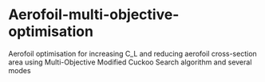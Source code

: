 # Aerofoil-multi-objective-optimisation
Aerofoil optimisation for increasing C_L and reducing aerofoil cross-section area using Multi-Objective Modified Cuckoo Search algorithm and several modes
